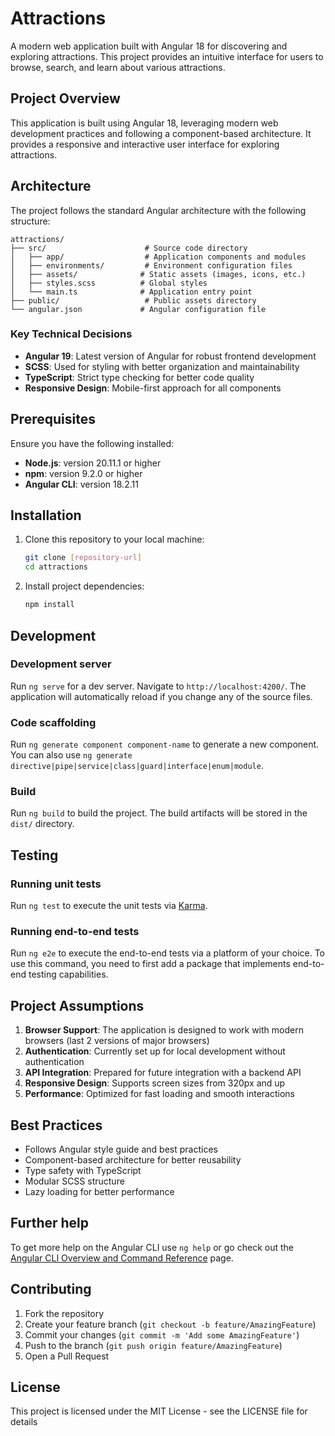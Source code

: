 # Attractions

A modern web application built with Angular 18 for discovering and exploring attractions. This project provides an intuitive interface for users to browse, search, and learn about various attractions.

## Project Overview

This application is built using Angular 18, leveraging modern web development practices and following a component-based architecture. It provides a responsive and interactive user interface for exploring attractions.

## Architecture

The project follows the standard Angular architecture with the following structure:

```
attractions/
├── src/                      # Source code directory
│   ├── app/                  # Application components and modules
│   ├── environments/         # Environment configuration files
│   ├── assets/              # Static assets (images, icons, etc.)
│   ├── styles.scss          # Global styles
│   └── main.ts              # Application entry point
├── public/                   # Public assets directory
└── angular.json             # Angular configuration file
```

### Key Technical Decisions

- **Angular 19**: Latest version of Angular for robust frontend development
- **SCSS**: Used for styling with better organization and maintainability
- **TypeScript**: Strict type checking for better code quality
- **Responsive Design**: Mobile-first approach for all components

## Prerequisites

Ensure you have the following installed:

- **Node.js**: version 20.11.1 or higher
- **npm**: version 9.2.0 or higher
- **Angular CLI**: version 18.2.11

## Installation

1. Clone this repository to your local machine:

   ```bash
   git clone [repository-url]
   cd attractions
   ```

2. Install project dependencies:
   ```bash
   npm install
   ```

## Development

### Development server

Run `ng serve` for a dev server. Navigate to `http://localhost:4200/`. The application will automatically reload if you change any of the source files.

### Code scaffolding

Run `ng generate component component-name` to generate a new component. You can also use `ng generate directive|pipe|service|class|guard|interface|enum|module`.

### Build

Run `ng build` to build the project. The build artifacts will be stored in the `dist/` directory.

## Testing

### Running unit tests

Run `ng test` to execute the unit tests via [Karma](https://karma-runner.github.io).

### Running end-to-end tests

Run `ng e2e` to execute the end-to-end tests via a platform of your choice. To use this command, you need to first add a package that implements end-to-end testing capabilities.

## Project Assumptions

1. **Browser Support**: The application is designed to work with modern browsers (last 2 versions of major browsers)
2. **Authentication**: Currently set up for local development without authentication
3. **API Integration**: Prepared for future integration with a backend API
4. **Responsive Design**: Supports screen sizes from 320px and up
5. **Performance**: Optimized for fast loading and smooth interactions

## Best Practices

- Follows Angular style guide and best practices
- Component-based architecture for better reusability
- Type safety with TypeScript
- Modular SCSS structure
- Lazy loading for better performance

## Further help

To get more help on the Angular CLI use `ng help` or go check out the [Angular CLI Overview and Command Reference](https://angular.dev/tools/cli) page.

## Contributing

1. Fork the repository
2. Create your feature branch (`git checkout -b feature/AmazingFeature`)
3. Commit your changes (`git commit -m 'Add some AmazingFeature'`)
4. Push to the branch (`git push origin feature/AmazingFeature`)
5. Open a Pull Request

## License

This project is licensed under the MIT License - see the LICENSE file for details
